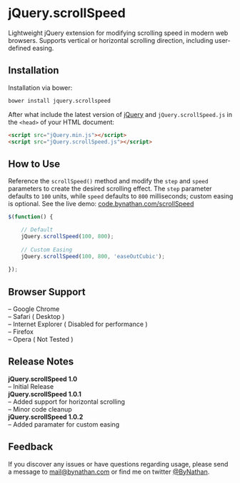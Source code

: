 # jQuery.scrollSpeed
Lightweight jQuery extension for modifying scrolling speed in modern web browsers. Supports vertical or horizontal scrolling direction, including user-defined easing.

## Installation
Installation via bower:
```bash
bower install jquery.scrollspeed
```

After what include the latest version of [jQuery](http://jquery.com/download) and `jQuery.scrollSpeed.js` in the `<head>` of your HTML document:
```html
<script src="jQuery.min.js"></script>  
<script src="jQuery.scrollSpeed.js"></script>
```
## How to Use
Reference the `scrollSpeed()` method and modify the `step` and `speed` parameters to create the desired scrolling effect. The `step` parameter defaults to `100` units, while `speed` defaults to `800` milliseconds; custom easing is optional. See the live demo: [code.bynathan.com/scrollSpeed](http://code.bynathan.com/scrollSpeed)

```javascript
$(function() {  

    // Default
    jQuery.scrollSpeed(100, 800);
    
    // Custom Easing
    jQuery.scrollSpeed(100, 800, 'easeOutCubic');
    
});
```  

## Browser Support
– Google Chrome  
– Safari ( Desktop )  
– Internet Explorer ( Disabled for performance )  
– Firefox  
– Opera ( Not Tested )  

## Release Notes
**jQuery.scrollSpeed 1.0**   
– Initial Release   
**jQuery.scrollSpeed 1.0.1**      
– Added support for horizontal scrolling   
– Minor code cleanup  
**jQuery.scrollSpeed 1.0.2**      
– Added paramater for custom easing  

## Feedback
If you discover any issues or have questions regarding usage, please send a message to [mail@bynathan.com](mailto:mail@bynathan.com) or find me on twitter [@ByNathan](http://twitter.com/ByNathan).
